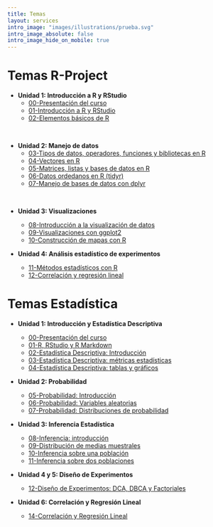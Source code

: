 ```yaml
---
title: Temas
layout: services
intro_image: "images/illustrations/prueba.svg"
intro_image_absolute: false
intro_image_hide_on_mobile: true
---
```


# Temas R-Project

- **Unidad 1: Introducción a R y RStudio**
    + [00-Presentación del curso](/temas/00-Curso/00-Curso.html)
    + [01-Introducción a R y RStudio](/temas/01-IntroR-RStudio/01-IntroR-RStudio.html)
    + [02-Elementos básicos de R](/temas/02-Elementos-basicos-R/02-Elementos-basicos-R.html)
<br>

- **Unidad 2: Manejo de datos**
    + [03-Tipos de datos, operadores, funciones y bibliotecas en R](/temas/03-Tipos-datos-R/03-Tipos-datos-R.html)
    + [04-Vectores en R](/temas/04-Vectores-R/04-Vectores-R.html)
    + [05-Matrices, listas y bases de datos en R](/temas/05-Matriz-Listas-BDatos/05-Matriz-Listas-BDatos.html)
    + [06-Datos ordedanos en R (tidyr)](/temas/06-Datos-Ordenados-tidyr/06-Datos-Ordenados-tidyr.html)
    + [07-Manejo de bases de datos con dplyr](/temas/07-Manejo-Datos-dplyr/07-Manejo-Datos-dplyr.html)
<br>

- **Unidad 3: Visualizaciones**
    + [08-Introducción a la visualización de datos](/temas/08-Intro-Graphics/08-Intro-Graphics.html)
    + [09-Visualizaciones con ggplot2](/temas/09-Graphics-ggplot2/09-Graphics-ggplot2.html)
    + [10-Construcción de mapas con R](/temas/10-Mapas/10-Mapas-R.html)

- **Unidad 4: Análisis estadístico de experimentos**
    + [11-Métodos estadísticos con R](/temas/11-Metodos-Estadisticos/11-Metodos-Estadisticos.html)
    + [12-Correlación y regresión lineal](/temas/12-RegLineal/12-RegLineal.html)  

# Temas Estadística

- **Unidad 1: Introducción y Estadística Descriptiva**
    + [00-Presentación del curso](/temas/Statistics/00-Curso/00-Curso.html)
    + [01-R, RStudio y R Markdown](/temas/Statistics/01-R-RStudio/01-R-RStudio.html)
    + [02-Estadística Descriptiva: Introducción](/temas/Statistics/02-Estad-Descriptiva/02-Estad-Descriptiva.html)
    + [03-Estadística Descriptiva: métricas estadísticas](/temas/Statistics/03-Estad-Descriptiva-R/03-Estad-Descriptiva-R.html)
    + [04-Estadística Descriptiva: tablas y gráficos](/temas/Statistics/04-Estad-Descriptiva-R2/04-Estad-Descriptiva-R2.html)

- **Unidad 2: Probabilidad**
    + [05-Probabilidad: Introducción](/temas/Statistics/05-Intro-Probabilidad/05-Intro-Probabilidad.html)
    + [06-Probabilidad: Variables aleatorias](/temas/Statistics/06-Distribuciones-Probabilidad/06-Distribuciones-Probabilidad.html)
    + [07-Probabilidad: Distribuciones de probabilidad](/temas/Statistics/07-Distribuciones-Probabilidad/06-Distribuciones-Probabilidad.html)
    
- **Unidad 3: Inferencia Estadística**
    + [08-Inferencia: introducción](/temas/Statistics/08-Inferencia-Intro/08-Inferencia-Intro.html)
    + [09-Distribución de medias muestrales](/temas/Statistics/09-Estadisticos-Muestrales/09-Estadisticos-Muestrales.html)
    + [10-Inferencia sobre una población](/temas/Statistics/10-Inferencia-una-poblacion/10-Inferencia-una-poblacion.html)
    + [11-Inferencia sobre dos poblaciones](/temas/Statistics/11-Inferencia-dos-poblaciones/11-Inferencia-dos-poblaciones.html)

- **Unidad 4 y 5: Diseño de Experimentos**
    + [12-Diseño de Experimentos: DCA, DBCA y Factoriales](/temas/Statistics/12-Diseño-Experimentos/12-Diseño-Experimentos.html)

- **Unidad 6: Correlación y Regresión Lineal**
    + [14-Correlación y Regresión Lineal](/temas/Statistics/13-RegLineal/12-RegLineal.html)
    